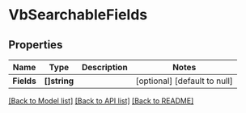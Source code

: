 # VbSearchableFields

## Properties
Name | Type | Description | Notes
------------ | ------------- | ------------- | -------------
**Fields** | **[]string** |  | [optional] [default to null]

[[Back to Model list]](../README.md#documentation-for-models) [[Back to API list]](../README.md#documentation-for-api-endpoints) [[Back to README]](../README.md)


